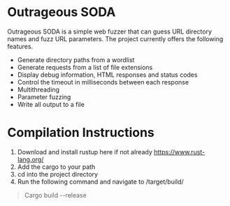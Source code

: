 # Outrageous SODA

Outrageous SODA is a simple web fuzzer that can guess URL directory names and fuzz URL parameters.
The project currently offers the following features.

- Generate directory paths from a wordlist
- Generate requests from a list of file extensions
- Display debug information, HTML responses and status codes
- Control the timeout in milliseconds between each response
- Multithreading
- Parameter fuzzing
- Write all output to a file

# Compilation Instructions
1) Download and install rustup here if not already https://www.rust-lang.org/
2) Add the cargo to your path
3) cd into the project directory
4) Run the following command and navigate to /target/build/
> Cargo build --release
